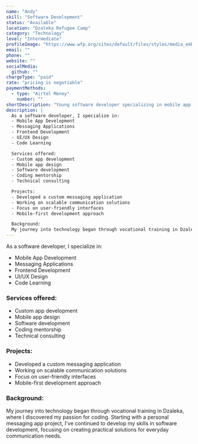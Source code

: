 ```yaml
---
name: "Andy"
skill: "Software Development"
status: "Available"
location: "Dzaleka Refugee Camp"
category: "Technology"
level: "Intermediate"
profileImage: "https://www.wfp.org/sites/default/files/styles/media_embed/public/2021-06/Malawi%205.jpg?itok=NkB_eCtY"
email: ""
phone: ""
website: ""
socialMedia:
  github: ""
chargeType: "paid"
rate: "pricing is negotiable"
paymentMethods:
  - type: "Airtel Money"
    number: ""
shortDescription: "Young software developer specializing in mobile app development and coding"
description: |
  As a software developer, I specialize in:
  - Mobile App Development
  - Messaging Applications
  - Frontend Development
  - UI/UX Design
  - Code Learning

  Services offered:
  - Custom app development
  - Mobile app design
  - Software development
  - Coding mentorship
  - Technical consulting

  Projects:
  - Developed a custom messaging application
  - Working on scalable communication solutions
  - Focus on user-friendly interfaces
  - Mobile-first development approach

  Background:
  My journey into technology began through vocational training in Dzaleka, where I discovered my passion for coding. Starting with a personal messaging app project, I've continued to develop my skills in software development, focusing on creating practical solutions for everyday communication needs.
---
```

  As a software developer, I specialize in:
  - Mobile App Development
  - Messaging Applications
  - Frontend Development
  - UI/UX Design
  - Code Learning

### Services offered:
  - Custom app development
  - Mobile app design
  - Software development
  - Coding mentorship
  - Technical consulting

### Projects:
  - Developed a custom messaging application
  - Working on scalable communication solutions
  - Focus on user-friendly interfaces
  - Mobile-first development approach

### Background:
My journey into technology began through vocational training in Dzaleka, where I discovered my passion for coding. Starting with a personal messaging app project, I've continued to develop my skills in software development, focusing on creating practical solutions for everyday communication needs.